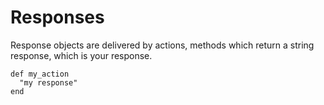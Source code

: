 # Responses

Response objects are delivered by actions, methods which return a string response, which is your response.

```crystal
def my_action
  "my response"
end
```



